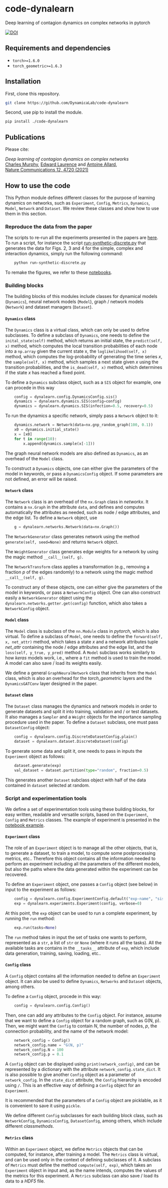 # code-dynalearn
Deep learning of contagion dynamics on complex networks in pytorch

[![DOI](https://zenodo.org/badge/371061340.svg)](https://zenodo.org/badge/latestdoi/371061340)

## Requirements and dependencies

* `torch>=1.6.0`
* `torch_geometric>=1.6.3`

## Installation
First, clone this repository.
```bash
git clone https://github.com/DynamicaLab/code-dynalearn
```
Second, use pip to install the module.
```bash
pip install ./code-dynalearn
```

## Publications

Please cite:

_Deep learning of contagion dynamics on complex networks_<br>
[Charles Murphy](https://scholar.google.ca/citations?user=xgBmSD8AAAAJ&hl=en&oi=sra),
[Edward Laurence](https://edwardlaurence.me/) and
[Antoine Allard](http://antoineallard.info),<br>
[Nature Communications 12, 4720 (2021)](https://doi.org/10.1038/s41467-021-24732-2)

## How to use the code
This Python module defines different classes for the purpose of learning dynamics on networks, such as `Experiment`, `Config`, `Metrics`, `Dynamics`, `Model`, `Network` and `Dataset`. We review these classes and show how to use them in this section.


### Reproduce the data from the paper
The scripts to re-run all the experiments presented in the papers are [here](./scripts/launchers). To run a script, for instance the script [run-synthetic-discrete.py](./scripts/launchers/run-synthetic-discrete.py) that generates the data for Figs. 2, 3 and 4 for the simple, complex and interaction dynamics, simply run the following command:
```bash
    python run-synthetic-discrete.py
```

To remake the figures, we refer to these [notebooks](.notebooks/figures).

### Building blocks
The building blocks of this modules include classes for dynamical models (`Dynamics`), neural network models (`Model`), graph / network models (`Network`) and dataset managers (`Dataset`).


#### `Dynamics` class
The `Dynamics` class is a virtual class, which can only be used to define subclasses. To define a subclass of `Dynamics`, one needs to define the `inital_state(self)` method, which returns an initial state, the `predict(self, x)` method, which computes the local transition probabilities of each node into a `np.array` given the current state x, the `loglikelihood(self, x)` method, which computes the log-probability of generating the time series _x_, the `sample(self, x)` method, which samples a next state given _x_ using the transition probabilities, and the `is_dead(self, x)` method, which determines if the state _x_ has reached a fixed point.

To define a `Dynamics` subclass object, such as a `SIS` object for example, one can procede in this way
```python
    config = dynalearn.config.DynamicsConfig.sis()
    dynamics = dynalearn.dynamics.SIS(config=config)
    dynamics = dynalearn.dynamics.SIS(infection=0.5, recovery=0.5)
```

To run the dynamics a specific network, simply pass a `Network` object to it:
```python
    dynamics.network = Network(data=nx.gnp_random_graph(100, 0.1))
    x0 = dynamics.initial_state()
    x = [x0]
    for t in range(10):
        x.append(dynamics.sample(x[-1]))
```

The graph neural network models are also defined as `Dynamics`, as an overhead of the `Model` class.

To construct a `Dynamics` objects, one can either give the parameters of the model in keywords, or pass a `DynamicsConfig` object. If some parameters are not defined, an error will be raised.

#### `Network` class
The `Network` class is an overhead of the `nx.Graph` class in _networkx_. It contains a `nx.Graph` in the attribute `data`, and defines and computes automatically the attributes as needed, such as node / edge attributes, and the edge list. To define a `Network` object, use
```python
    g = dynalearn.networks.Network(data=nx.Graph())
```

The `NetworkGenerator` class generates network using the method `generate(self, seed=None)` and returns `Network` object.

The `WeightGenerator` class generates edge weights for a network by using the magic method `__call__(self, g)`.

The `NetworkTransform` class applies a transformation (e.g., removing a fraction _p_ of the edges randomly) to a network using the magic method `__call__(self, g)`.

To construct any of these objects, one can either give the parameters of the model in keywords, or pass a `NetworkConfig` object. One can also construct easily a `NetworkGenerator` object using the `dynalearn.networks.getter.get(config)` function, which also takes a `NetworkConfig` object.


#### `Model` class
The `Model` class is subclass of the `nn.Module` class in _pytorch_, which is also virtual. To define a subclass of `Model`, one needs to define the `forward(self, x, net_attr)` method, which takes a state _x_ and a network attributes tuple _net_attr_ containing the node / edge attributes and the edge list, and the `loss(self, y_true, y_pred)` method. A `Model` subclass works similarly to how _keras_ models work, i.e., where a `fit` method is used to train the model. A model can also save / load its weights easily.

We define a general `GraphNeuralNetwork` class that inherits from the `Model` class, which is also an overhead for the _torch_geometric_ layers and the `DynamicsGATConv` layer designed in the paper.


#### `Dataset` class
The `Dataset` class manages the dynamics and network models in order to generate datasets and split it into training, validation and / or test datasets. It also manages a `Sampler` and a `Weight` objects for the importance sampling procedure used in the paper. To define a `Dataset` subclass, one must pass `DatasetConfig` object:
```python
    config = dynalearn.config.DiscreteDatasetConfig.plain()
    dataset = dynalearn.dataset.DiscreteDataset(config)
```

To generate some data and split it, one needs to pass in inputs the `Experiment` object as follows:
```python
    dataset.generate(exp)
    val_dataset = dataset.partition(type="random", fraction=0.5)
```

This generates another `Dataset` subclass object with half of the data contained in `dataset` selected at random.


### Script and experimentation tools
We define a set of experimentation tools using these building blocks, for easy written, readable and versatile scripts, based on the `Experiment`, `Config` and `Metrics` classes. The example of experiment is presented in the [notebook example](./notebooks/example-sis-ba.ipynb).


#### `Experiment` class
The role of an `Experiment` object is to manage all the other objects, that is, to generate a dataset, to train a model, to compute some postprocessing metrics, etc.. Therefore this object contains all the information needed to perform an experiment including all the parameters of the different models, but also the paths where the data generated within the experiment can be recovered.

To define an `Experiment` object, one passes a `Config` object (see below) in input to the experiment as follows:
```python
    config = dynalearn.config.ExperimentConfig.default("exp-name", "sis", "gnp")
    exp = dynalearn.experiments.Experiment(config, verbose=0)
```

At this point, the `exp` object can be used to run a complete experiment, by running the `run` method:
```python
    exp.run(tasks=None)
```

The `run` method takes in input the set of tasks one wants to perform, represented as a `str`, a list of `str` or `None` (where it runs all the tasks). All the available tasks are contains in the `__tasks__` attribute of `exp`, which include data generation, training, saving, loading, etc..


#### `Config` class
A `Config` object contains all the information needed to define an `Experiment` object. It can also be used to define `Dynamics`, `Networks` and `Dataset` objects, among others.

To define a `Config` object, procede in this way:
```python
    config = dynalearn.config.Config()
```

Then, one can add any attributes to the `Config` object. For instance, assume that we want to define a `Config` object for a random graph, such as G(N, p). Then, we might want the `Config` to contain _N_, the number of nodes, _p_, the connection probability, and the name of the network model:
```python
    network_config = Config()
    network_config.name = "G(N, p)"
    network_config.N = 100
    network_config.p = 0.1
```

A `Config` object can be displayed using `print(network_config)`, and can be represented by a dictionary with the attribute `network_config.state_dict`. It is also possible to give another `Config` object as a parameter of `network_config`. In the `state_dict` attribute, the `Config` hierarchy is encoded using `/`. This is an effective way of defining a `Config` object for an `Experiment`.

It is recommended that the parameters of a `Config` object are picklable, as it is convenient to save it using `pickle`.

We define different `Config` subclasses for each building block class, such as `NetworkConfig`, `DynamicsConfig`, `DatasetConfig`, among others, which include different _classmethods_.


#### `Metrics` class
Within an `Experiment` object, we define `Metrics` objects that can be computed, for instance, after training a model. The `Metrics` class is virtual, and can be used only in the context of defining subclasses of it. A subclass of `Metrics` must define the method `compute(self, exp)`, which takes an `Experiment` object in input and, as the name intends, computes the values of the metrics for this experiment. A `Metrics` subclass can also save / load its data to a _HDF5_ file.
